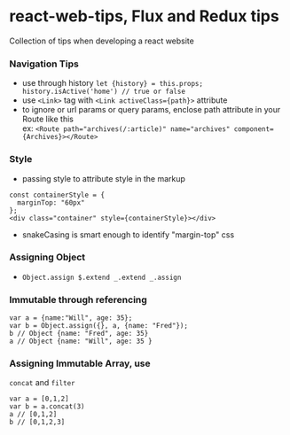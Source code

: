 # react-web-tips, Flux and Redux tips
Collection of tips when developing a react website

### Navigation Tips
* use through history `let {history} = this.props; history.isActive('home') // true or false`
* use `<Link>` tag with `<Link activeClass={path}>` attribute
* to ignore or url params or query params, enclose path attribute in your Route like this
  <br /> ex: `<Route path="archives(/:article)" name="archives" component={Archives}></Route>`
  
### Style
* passing style to attribute style in the markup
```
const containerStyle = {
  marginTop: "60px"
};
<div class="container" style={containerStyle}></div>
```
* snakeCasing is smart enough to identify "margin-top" css

### Assigning Object
* `Object.assign $.extend _.extend _.assign`

### Immutable through referencing
```
var a = {name:"Will", age: 35};
var b = Object.assign({}, a, {name: "Fred"});
b // Object {name: "Fred", age: 35}
a // Object {name: "Will", age: 35 }
```

### Assigning Immutable Array, use 
`concat` and `filter`
```
var a = [0,1,2]
var b = a.concat(3)
a // [0,1,2]
b // [0,1,2,3]
```
